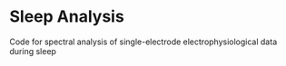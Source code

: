 # Sleep Analysis
Code for spectral analysis of single-electrode electrophysiological data during sleep
